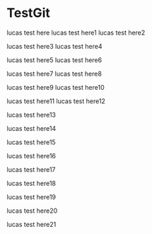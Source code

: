 # TestGit
lucas test here
lucas test here1
lucas test here2

lucas test here3
lucas test here4

lucas test here5
lucas test here6

lucas test here7
lucas test here8

lucas test here9
lucas test here10


lucas test here11
lucas test here12


lucas test here13

lucas test here14

lucas test here15

lucas test here16

lucas test here17

lucas test here18

lucas test here19

lucas test here20

lucas test here21